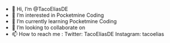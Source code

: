 - 👋 Hi, I’m @TacoEliasDE
- 👀 I’m interested in Pocketmine Coding
- 🌱 I’m currently learning Pocketmine Coding
- 💞️ I’m looking to collaborate on
- 📫 How to reach me : 
  Twitter: TacoEliasDE
  Instagram: tacoelias

<!---
TacoEliasDE/TacoEliasDE is a ✨ special ✨ repository because its `README.md` (this file) appears on your GitHub profile.
You can click the Preview link to take a look at your changes.
--->
